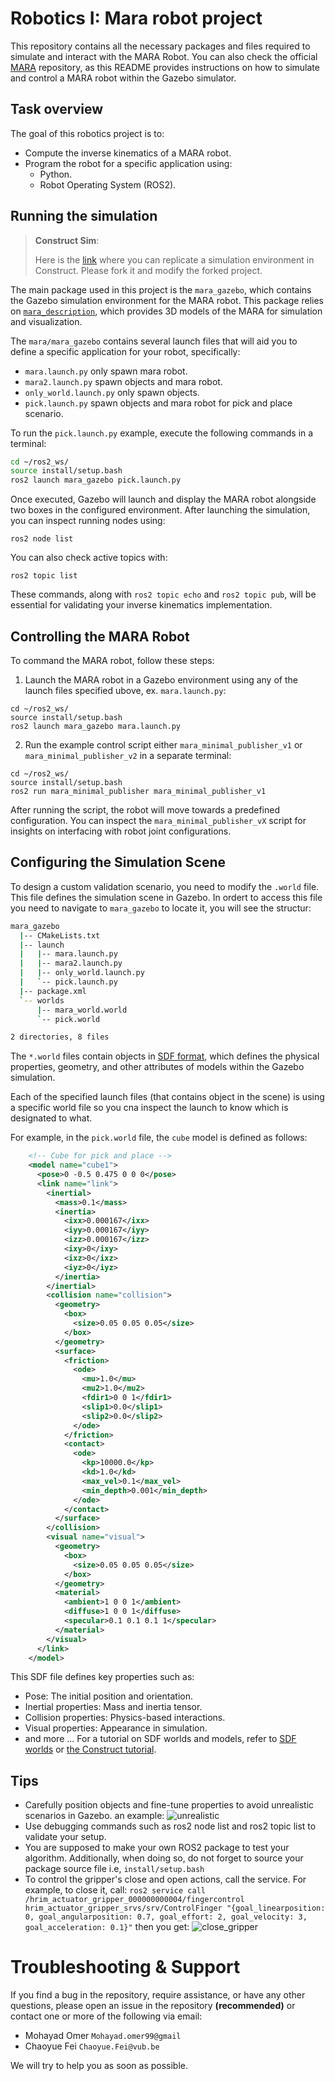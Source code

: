 # Robotics I: Mara robot project

This repository contains all the necessary packages and files required to simulate and interact with the MARA Robot. You can also check the official [MARA](https://github.com/AcutronicRobotics/MARA/blob/dashing) repository, as this README provides instructions on how to simulate and control a MARA robot within the Gazebo simulator.

## Task overview

The goal of this robotics project is to:

* Compute the inverse kinematics of a MARA robot.
* Program the robot for a specific application using:
  * Python.
  * Robot Operating System (ROS2).

## Running the simulation

> **Construct Sim**:
>
> Here is the [link](https://app.theconstruct.ai/l/697827c9/) where you can replicate a simulation environment in Construct. Please fork it and modify the forked project. 

The main package used in this project is the `mara_gazebo`, which contains the Gazebo simulation environment for the MARA robot. This package relies on [`mara_description`](https://github.com/AcutronicRobotics/MARA/tree/dashing/mara_description), which provides 3D models of the MARA for simulation and visualization.

The `mara/mara_gazebo` contains several launch files that will aid you to define a specific application for your robot, specifically:

- `mara.launch.py` only spawn mara robot.
- `mara2.launch.py` spawn objects and mara robot.
- `only_world.launch.py` only spawn objects.
- `pick.launch.py` spawn objects and mara robot for pick and place scenario.

To run the ``pick.launch.py`` example, execute the following commands in a terminal:

```bash
cd ~/ros2_ws/
source install/setup.bash
ros2 launch mara_gazebo pick.launch.py
```

Once executed, Gazebo will launch and display the MARA robot alongside two boxes in the configured environment. After launching the simulation, you can inspect running nodes using:

```
ros2 node list
```

You can also check active topics with:

```
ros2 topic list
```

These commands, along with `ros2 topic echo` and `ros2 topic pub`, will be essential for validating your inverse kinematics implementation.

## Controlling the MARA Robot

To command the MARA robot, follow these steps:

1. Launch the MARA robot in a Gazebo environment using any of the launch files specified ubove, ex. `mara.launch.py`:

```
cd ~/ros2_ws/
source install/setup.bash
ros2 launch mara_gazebo mara.launch.py
```

2. Run the example control script either `mara_minimal_publisher_v1` or `mara_minimal_publisher_v2` in a separate terminal:

```
cd ~/ros2_ws/
source install/setup.bash
ros2 run mara_minimal_publisher mara_minimal_publisher_v1
```

After running the script, the robot will move towards a predefined configuration. You can inspect the `mara_minimal_publisher_vX` script for insights on interfacing with robot joint configurations.

## Configuring the Simulation Scene

To design a custom validation scenario, you need to modify the `.world` file. This file defines the simulation scene in Gazebo. In ordert to access this file you need to navigate to `mara_gazebo` to locate it, you will see the structur:

```bash
mara_gazebo
  |-- CMakeLists.txt
  |-- launch
  |   |-- mara.launch.py
  |   |-- mara2.launch.py
  |   |-- only_world.launch.py
  |   `-- pick.launch.py
  |-- package.xml
  `-- worlds
      |-- mara_world.world
      `-- pick.world

2 directories, 8 files
````

The `*.world` files contain objects in [SDF format](http://sdformat.org/), which defines the physical properties, geometry, and other attributes of models within the Gazebo simulation.

Each of the specified launch files (that contains object in the scene)  is using a specific world file so you cna inspect the launch to know which is designated to what.

For example, in the `pick.world` file, the `cube` model is defined as follows:

```xml
    <!-- Cube for pick and place -->
    <model name="cube1">
      <pose>0 -0.5 0.475 0 0 0</pose>
      <link name="link">
        <inertial>
          <mass>0.1</mass>
          <inertia>
            <ixx>0.000167</ixx>
            <iyy>0.000167</iyy>
            <izz>0.000167</izz>
            <ixy>0</ixy>
            <ixz>0</ixz>
            <iyz>0</iyz>
          </inertia>
        </inertial>
        <collision name="collision">
          <geometry>
            <box>
              <size>0.05 0.05 0.05</size>
            </box>
          </geometry>
          <surface>
            <friction>
              <ode>
                <mu>1.0</mu>
                <mu2>1.0</mu2>
                <fdir1>0 0 1</fdir1>
                <slip1>0.0</slip1>
                <slip2>0.0</slip2>
              </ode>
            </friction>
            <contact>
              <ode>
                <kp>10000.0</kp>
                <kd>1.0</kd>
                <max_vel>0.1</max_vel>
                <min_depth>0.001</min_depth>
              </ode>
            </contact>
          </surface>
        </collision>
        <visual name="visual">
          <geometry>
            <box>
              <size>0.05 0.05 0.05</size>
            </box>
          </geometry>
          <material>
            <ambient>1 0 0 1</ambient>
            <diffuse>1 0 0 1</diffuse>
            <specular>0.1 0.1 0.1 1</specular>
          </material>
        </visual>
      </link>
    </model>
```

This SDF file defines key properties such as:

* Pose: The initial position and orientation.
* Inertial properties: Mass and inertia tensor.
* Collision properties: Physics-based interactions.
* Visual properties: Appearance in simulation.
* and more ...
  For a tutorial on SDF worlds and models, refer to [SDF worlds](https://gazebosim.org/docs/latest/sdf_worlds/) or [the Construct tutorial](https://www.theconstruct.ai/gazebo-5-minutes-004-create-gazebo-model-using-sdf/). 

## Tips

* Carefully position objects and fine-tune properties to avoid unrealistic scenarios in Gazebo. an example: ![unrealistic](./assets/unrealistic.png)
* Use debugging commands such as ros2 node list and ros2 topic list to validate your setup.
* You are supposed to make your own ROS2 package to test your algorithm. Additionally, when doing so, do not forget to source your package source file i.e, `install/setup.bash`
* To control the gripper's close and open actions, call the service. For example, to close it, call:
  `ros2 service call /hrim_actuator_gripper_000000000004/fingercontrol hrim_actuator_gripper_srvs/srv/ControlFinger "{goal_linearposition: 0, goal_angularposition: 0.7, goal_effort: 2, goal_velocity: 3, goal_acceleration: 0.1}"`
  then you get:
  ![close_gripper](./assets/SCR-20250509-pgin.png)

# Troubleshooting & Support 

If you find a bug in the repository, require assistance, or have any other questions, please open an issue in the repository **(recommended)** or contact one or more of the following via email:

* Mohayad Omer `Mohayad.omer99@gmail`
* Chaoyue Fei `Chaoyue.Fei@vub.be`

We will try to help you as soon as possible.
